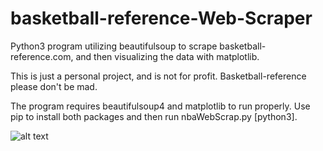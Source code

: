 # basketball-reference-Web-Scraper
Python3 program utilizing beautifulsoup to scrape basketball-reference.com, and then visualizing the data with matplotlib.

This is just a personal project, and is not for profit. Basketball-reference please don't be mad.

The program requires beautifulsoup4 and matplotlib to run properly. Use pip to install both packages and then run nbaWebScrap.py [python3].

![alt text](https://i.imgur.com/IKmXenr.jpg)
